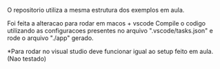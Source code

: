O repositorio utiliza a mesma estrutura dos exemplos em aula.

Foi feita a alteracao para rodar em macos + vscode
Compile o codigo utilizando as configuracoes presentes no arquivo ".vscode/tasks.json" e rode o arquivo "./app" gerado.

*Para rodar no visual studio deve funcionar igual ao setup feito em aula. (Nao testado)